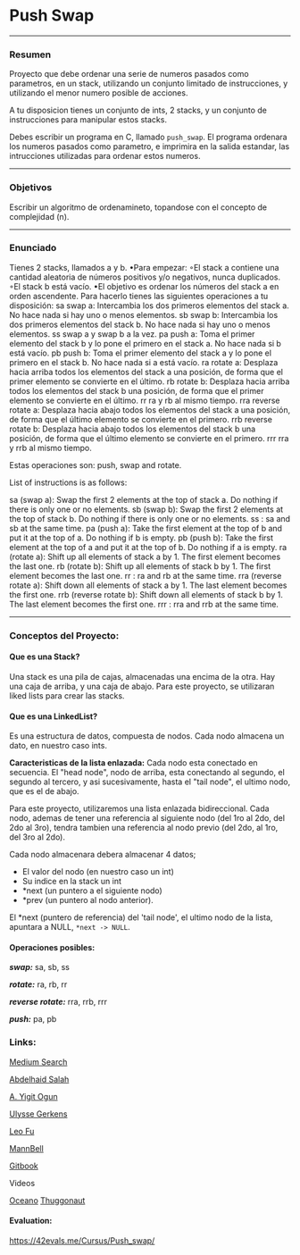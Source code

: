 # Push Swap
---
### Resumen

Proyecto que debe ordenar una serie de numeros pasados como parametros, en un stack, utilizando un conjunto limitado de instrucciones, y utilizando el menor numero posible de acciones. 


A tu disposicion tienes un conjunto de ints, 2 stacks, y un conjunto de instrucciones para manipular estos stacks.


Debes escribir un programa en C, llamado `push_swap`. 
El programa ordenara los numeros pasados como parametro, e imprimira en la salida estandar, las intrucciones utilizadas para ordenar estos numeros.


---
### Objetivos

Escribir un algoritmo de ordenamineto, topandose con el concepto de complejidad (n).


---
### Enunciado

Tienes 2 stacks, llamados a y b.
•Para empezar:
◦El stack a contiene una cantidad aleatoria de números positivos y/o negativos,
nunca duplicados.
◦El stack b está vacío.
•El objetivo es ordenar los números del stack a en orden ascendente. Para hacerlo
tienes las siguientes operaciones a tu disposición:
sa swap a: Intercambia los dos primeros elementos del stack a. No hace nada si
hay uno o menos elementos.
sb swap b: Intercambia los dos primeros elementos del stack b. No hace nada si
hay uno o menos elementos.
ss swap a y swap b a la vez.
pa push a: Toma el primer elemento del stack b y lo pone el primero en el stack
a. No hace nada si b está vacío.
pb push b: Toma el primer elemento del stack a y lo pone el primero en el stack
b. No hace nada si a está vacío.
ra rotate a: Desplaza hacia arriba todos los elementos del stack a una posición,
de forma que el primer elemento se convierte en el último.
rb rotate b: Desplaza hacia arriba todos los elementos del stack b una posición,
de forma que el primer elemento se convierte en el último.
rr ra y rb al mismo tiempo.
rra reverse rotate a: Desplaza hacia abajo todos los elementos del stack a una
posición, de forma que el último elemento se convierte en el primero.
rrb reverse rotate b: Desplaza hacia abajo todos los elementos del stack b una
posición, de forma que el último elemento se convierte en el primero.
rrr rra y rrb al mismo tiempo.


Estas operaciones son:
push, swap and rotate.


List of instructions is as follows:

sa (swap a): Swap the first 2 elements at the top of stack a.
Do nothing if there is only one or no elements.
sb (swap b): Swap the first 2 elements at the top of stack b.
Do nothing if there is only one or no elements.
ss : sa and sb at the same time.
pa (push a): Take the first element at the top of b and put it at the top of a.
Do nothing if b is empty.
pb (push b): Take the first element at the top of a and put it at the top of b.
Do nothing if a is empty.
ra (rotate a): Shift up all elements of stack a by 1.
The first element becomes the last one.
rb (rotate b): Shift up all elements of stack b by 1.
The first element becomes the last one.
rr : ra and rb at the same time.
rra (reverse rotate a): Shift down all elements of stack a by 1.
The last element becomes the first one.
rrb (reverse rotate b): Shift down all elements of stack b by 1.
The last element becomes the first one.
rrr : rra and rrb at the same time.


---
### Conceptos del Proyecto:

#### Que es una Stack?

Una stack es una pila de cajas, almacenadas una encima de la otra. 
Hay una caja de arriba, y una caja de abajo.
Para este proyecto, se utilizaran liked lists para crear las stacks.


#### Que es una LinkedList?

Es una estructura de datos, compuesta de nodos.
Cada nodo almacena un dato, en nuestro caso ints.

**Caracteristicas de la lista enlazada:** 
Cada nodo esta conectado en secuencia. El "head node", nodo de arriba, esta conectando al segundo, el segundo al tercero, y asi sucesivamente, hasta el "tail node", el ultimo nodo, que es el de abajo.

Para este proyecto, utilizaremos una lista enlazada bidireccional. Cada nodo, ademas de tener una referencia al siguiente nodo (del 1ro al 2do, del 2do al 3ro), tendra tambien una referencia al nodo previo (del 2do, al 1ro, del 3ro al 2do).

Cada nodo almacenara debera almacenar 4 datos; 
- El valor del nodo (en nuestro caso un int)
- Su indice en la stack un int
- *next (un puntero a el siguiente nodo)
- *prev (un puntero al nodo anterior).

El *next (puntero de referencia) del 'tail node', el ultimo nodo de la lista, apuntara a NULL, `*next -> NULL`.


#### Operaciones posibles:


***swap:***
sa, sb, ss

***rotate:***
ra, rb, rr

***reverse rotate:***
rra, rrb, rrr

***push:***
pa, pb







### Links:

[Medium Search](https://medium.com/@antoanantoniev/list/pushswap-b7e76a5f39e9)

[Abdelhaid Salah](https://medium.com/@abdelhadi-salah/push-swap-42-e0abfe0e0fef)

[A. Yigit Ogun](https://medium.com/@ayogun/push-swap-c1f5d2d41e97)

[Ulysse Gerkens](https://medium.com/@ulysse.gerkens/push-swap-in-less-than-4200-operations-c292f034f6c0)



[Leo Fu](https://medium.com/nerd-for-tech/push-swap-tutorial-fa746e6aba1e)

[MannBell](https://m4nnb3ll.medium.com/my-journey-to-find-a-good-sorting-algorithm-for-the-push-swap-42-project-4a18bc38b474)


[Gitbook](https://42-cursus.gitbook.io/guide/rank-02/push_swap)

Videos

[Oceano](https://www.youtube.com/watch?v=OaG81sDEpVk)
[Thuggonaut](https://www.youtube.com/watch?v=wRvipSG4Mmk)

#### Evaluation:
https://42evals.me/Cursus/Push_swap/
